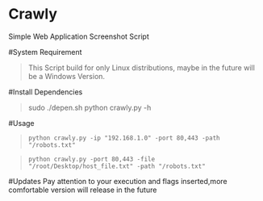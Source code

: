 # Crawly
Simple Web Application Screenshot Script

#System Requirement
> This Script build for only Linux distributions, maybe in the future will be a Windows Version.

#Install Dependencies
> sudo ./depen.sh
> python crawly.py -h 

#Usage
> `python crawly.py -ip "192.168.1.0" -port 80,443 -path "/robots.txt"`

> `python crawly.py -port 80,443 -file "/root/Desktop/host_file.txt" -path "/robots.txt"`

#Updates
Pay attention to your execution and flags inserted,more comfortable version will release in the future 
